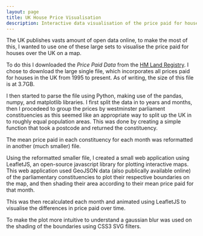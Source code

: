 ```yaml
---
layout: page
title: UK House Price Visualisation
description: Interactive data visualisation of the price paid for houses from 1995 to the present day creating using LeafletJS
---
```

The UK publishes vasts amount of open data online, to make the most of this, I wanted to use one of these large sets to visualise the price paid for houses over the UK on a map. 

To do this I downloaded the _Price Paid Data_ from the [HM Land Registry](http://landregistry.data.gov.uk). I chose to download the large single file, which incorporates all prices paid for houses in the UK from 1995 to present. As of writing, the size of this file is at 3.7GB. 

I then started to parse the file using Python, making use of the pandas, numpy, and matplotlib libraries. I first split the data in to years and months, then I procedeed to group the prices by westminster parliament constituencies as this seemed like an appropriate way to split up the UK in to roughly equal population areas. This was done by creating a simple function that took a postcode and returned the constituency.

The mean price paid in each constituency for each month was reformatted in another (much smaller) file. 

Using the reformatted smaller file, I created a small web application using LeafletJS, an open-source javascript library for plotting interactive maps. This web application used GeoJSON data (also publically available online) of the parliamentary constituencies to plot their respective boundaries on the map, and then shading their area according to their mean price paid for that month. 

This was then recalculated each month and animated using LeafletJS to visualise the differences in price paid over time. 

To make the plot more intuitive to understand a gaussian blur was used on the shading of the boundaries using CSS3 SVG filters.
